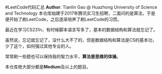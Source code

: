 #LeetCode代码汇总
**Author**: Tianlin Gao @ Huazhong University of Science and Technology
本仓库始建于2017年腾讯实习生招聘，二面问的是算法，于是便开始了刷LeetCode，之后逐渐培养了刷LeetCode的习惯。

最近在学习CS231n，有时候脚本语言写多了，基本的数据结构和算法就忘记了。

虽然说，忘记就忘记了，没什么大不了的，但是数据结构和算法是CS的基本功，少了这个，如何强过其他专业的人。

常常刷一些题也可以保持我的智力水平，**算法是思维的体操**。

本仓库绝大部分都是**Medium**及以上的题目。
